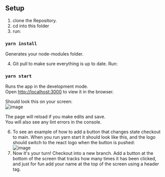 ## Setup

1. clone the Repository.
2. cd into this folder
3. run:

### `yarn install`

Generates your node-modules folder.

4. Git pull to make sure everything is up to date. Run:

### `yarn start`

Runs the app in the development mode.\
Open [http://localhost:3000](http://localhost:3000) to view it in the browser.

Should look this on your screen: \
![image](https://user-images.githubusercontent.com/29521172/193473912-f8412748-ad80-4142-8b6b-afe4359ffd3e.png)


The page will reload if you make edits and save.\
You will also see any lint errors in the console.

6. To see an example of how to add a button that changes state checkout to main. When you run yarn start it should look like this, and the logo should switch to the react logo when the button is pushed: \
![image](https://user-images.githubusercontent.com/29521172/193474015-65930f7f-cad2-459f-b0af-47f3f4e4221d.png)
7. Now it's your turn! Checkout into a new branch. Add a button at the bottom of the screen that tracks how many times it has been clicked, and
just for fun add your name at the top of the screen using a header tag.



